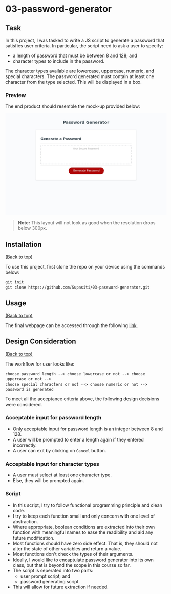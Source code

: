 # 03-password-generator

## Task

In this project, I was tasked to write a JS script to generate a password that satisfies user criteria. In particular, the script need to ask a user to specify:
- a length of password that must be between 8 and 128; and 
- character types to include in the password.

The character types available are lowercase, uppercase, numeric, and special characters. The password generated must contain at least one character from the type selected. This will be displayed in a box.


### Preview

The end product should resemble the mock-up provided below:

![Password generator demo](./assets/demo/screenshot.jpeg)

> **Note:** This layout will not look as good when the resolution drops below 300px.


## Installation
[(Back to top)](#task)

To use this project, first clone the repo on your device using the commands below:

    git init
    git clone https://github.com/Supasiti/03-password-generator.git

## Usage
[(Back to top)](#task)

The final webpage can be accessed through the following [link](https://supasiti.github.io/03-password-generator/).


## Design Consideration
[(Back to top)](#task)

The workflow for user looks like:

    choose password length --> choose lowercase or not --> choose uppercase or not -->
    choose special characters or not --> choose numeric or not --> password is generated

To meet all the acceptance criteria above, the following design decisions were considered.

### Acceptable input for password length
- Only acceptable input for password length is an integer between 8 and 128.
- A user will be prompted to enter a length again if they entered incorrectly.
- A user can exit by clicking on `Cancel` button.

### Acceptable input for character types
- A user must select at least one character type.
- Else, they will be prompted again.

### Script
- In this script, I try to follow functional programming principle and clean code. 
- I try to keep each function small and only concern with one level of abstraction. 
- Where appropriate, boolean conditions are extracted into their own function with meaningful names to ease the readibility and aid any future modification.
- Most functions should have zero side effect. That is, they should not alter the state of other variables and return a value.
- Most functions don't check the types of their arguments.
- Ideally, I would like to encaptulate password generator into its own class, but that is beyond the scope in this course so far.  
- The script is seperated into two parts:
  - user prompt script; and 
  - password generating script.
- This will allow for future extraction if needed. 
